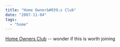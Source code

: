 ```yaml
---
title: "Home Owner&#039;s Club"
date: "2007-11-04"
tags: 
  - "home"
---
```


[Home Owners Club](http://www.homeownersclub.org/ "Home Owners Club") -- wonder if this is worth joining
